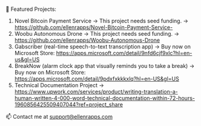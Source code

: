 ### 
🔭 Featured Projects:
1) Novel Bitcoin Payment Service -> This project needs seed funding. -> https://github.com/ellenrapps/Novel-Bitcoin-Payment-Service-
2) Woobu Autonomous Drone -> This project needs seed funding. -> https://github.com/ellenrapps/Woobu-Autonomous-Drone
3) Gabscriber (real-time speech-to-text transcription app) -> Buy now on Microsoft Store: https://apps.microsoft.com/detail/9nfd6cjf9xlc?hl=en-us&gl=US
4) BreakNow (alarm clock app that visually reminds you to take a break) -> Buy now on Microsoft Store: https://apps.microsoft.com/detail/9pdxfxkkkxlq?hl=en-US&gl=US
5) Technical Documentation Project -> https://www.upwork.com/services/product/writing-translation-a-human-written-4-000-word-technical-documentation-within-72-hours-1960856425509407044?ref=project_share

:mailbox: Contact me at support@ellenrapps.com


